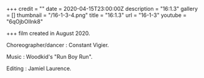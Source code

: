 +++
credit = ""
date = 2020-04-15T23:00:00Z
description = "16:1.3"
gallery = []
thumbnail = "/16-1-3-4.png"
title = "16:1.3"
url = "16-1-3"
youtube = "6qOjbOIlnk8"

+++
film created in August 2020.

Choreographer/dancer : Constant Vigier.

Music : Woodkid's "Run Boy Run".

Editing : Jamiel Laurence.